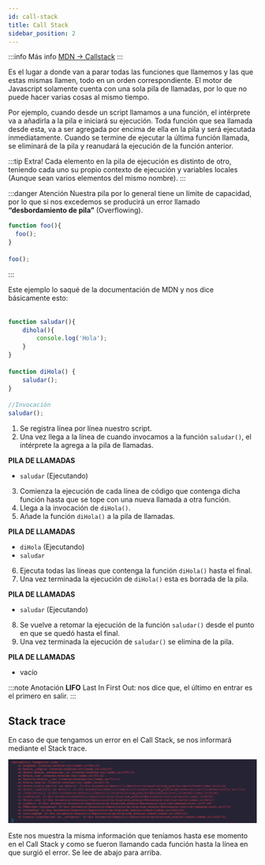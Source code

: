 ```yaml
---
id: call-stack
title: Call Stack
sidebar_position: 2
---
```


:::info Más info
[MDN -> Callstack](https://developer.mozilla.org/es/docs/Glossary/Call_stack)
:::

Es el lugar a donde van a parar todas las funciones que llamemos y las que estas mismas llamen, todo en un orden correspondiente. 
El motor de Javascript solamente cuenta con una sola pila de llamadas, por lo que no puede hacer varias cosas al mismo tiempo.

Por ejemplo, cuando desde un script llamamos a una función, el intérprete va a añadirla a la pila e iniciará su ejecución. 
Toda función que sea llamada desde esta, va a ser agregada por encima de ella en la pila y será ejecutada inmediatamente. 
Cuando se termine de ejecutar la última función llamada, se eliminará de la pila y reanudará  la ejecución de la función anterior.

:::tip Extra!
Cada elemento en la pila de ejecución es distinto de otro, teniendo cada uno su propio contexto de ejecución y variables locales (Aunque sean varios elementos del mismo nombre).
:::

:::danger Atención
Nuestra pila por lo general tiene un límite de capacidad, por lo que si nos excedemos se producirá un error llamado **“desbordamiento de pila”** (Overflowing).
```js
function foo(){
  foo();
}

foo();
```
:::

Este ejemplo lo saqué de la documentación de MDN y nos dice básicamente esto: 

```js

function saludar(){
    dihola(){
        console.log('Hola');
    }
}

function diHola() {
    saludar();
}

//Invocación
saludar();
```

1. Se registra línea por línea nuestro script.
2. Una vez llega a la línea de cuando invocamos a la función ```saludar()```, el intérprete la agrega a la pila de llamadas.

**PILA DE LLAMADAS**
- ```saludar``` (Ejecutando)


3. Comienza la ejecución de cada línea de código que contenga dicha función hasta que se tope con una nueva llamada a otra función.
4. Llega a la invocación de ```diHola()```.
5. Añade la función ```diHola()``` a la pila de llamadas.

**PILA DE LLAMADAS**
- ```diHola``` (Ejecutando)
- ```saludar```

6. Ejecuta todas las líneas que contenga la función ```diHola()``` hasta el final. 
7. Una vez terminada la ejecución de ```diHola()``` esta es borrada de la pila.

**PILA DE LLAMADAS**
* ```saludar``` (Ejecutando)

8. Se vuelve a retomar la ejecución de la función ```saludar()``` desde el punto en que se quedó hasta el final. 
9. Una vez terminada la ejecución de ```saludar()``` se elimina de la pila.

**PILA DE LLAMADAS** 
- vacío

:::note Anotación
**LIFO** Last In First Out: nos dice que, el último en entrar es el primero en salir.
:::


## Stack trace
En caso de que tengamos un error en el Call Stack, se nos informará mediante el Stack trace.

![Stacktrace](./images/stack-trace.PNG)

Este nos muestra la misma información que teníamos hasta ese momento en el Call Stack y como se fueron llamando cada función hasta la línea en que surgió el error. Se lee de abajo para arriba. 

